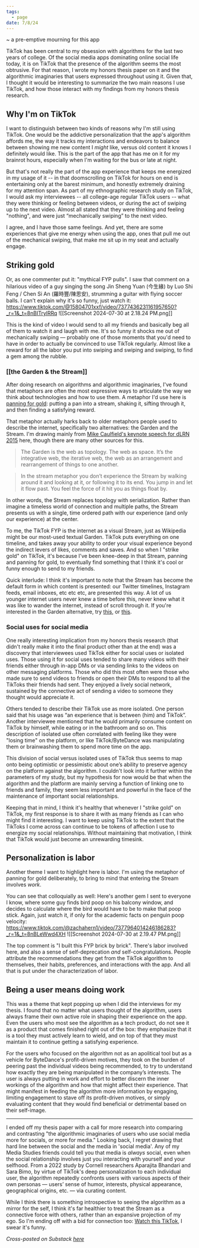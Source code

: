 ```yaml
---
tags:
  - page
date: 7/8/24
---
```

~ a pre-emptive mourning for this app

TikTok has been central to my obsession with algorithms for the last two years of college. Of the social media apps dominating online social life today, it is on TikTok that the presence of the algorithm seems the most obtrusive. For that reason, I wrote my honors thesis paper on it and the algorithmic imaginaries that users expressed throughout using it. Given that, I thought it would be interesting to summarize the two main reasons I use TikTok, and how those interact with my findings from my honors thesis research.

## Why I'm on TikTok
I want to distinguish between two kinds of reasons why I'm still using TikTok. One would be the addictive personalization that the app's algorithm affords me, the way it tracks my interactions and endeavors to balance between showing me new content I *might* like, versus old content it knows I definitely would like. This is the part of the app that has me on it for my brainrot hours, especially when I'm waiting for the bus or late at night.

But that's not really the part of the app experience that keeps me energized in my usage of it -- in that doomscrolling on TikTok for hours on end is entertaining only at the barest minimum, and honestly extremely draining for my attention span. As part of my ethnographic research study on TikTok, I would ask my interviewees -- all college-age regular TikTok users -- what they were thinking or feeling between videos, or during the act of swiping up to the next video. Almost all stated that they were thinking and feeling "nothing", and were just “mechanically swiping” to the next video. 

I agree, and I have those same feelings. And yet, there are some experiences that give me energy when using the app, ones that pull me out of the mechanical swiping, that make me sit up in my seat and actually engage. 

## Striking gold
Or, as one commenter put it: "mythical FYP pulls". I saw that comment on a hilarious video of a guy singing the song Jin Sheng Yuan (今生緣) by Luo Shi Feng / Chen Si An (羅時豐/陳思安), strumming a guitar with flying soccer balls. I can't explain why it's so funny, just watch it: https://www.tiktok.com/@15804701xxf/video/7377436231161957650?_r=1&_t=8nBITrylRRq
![[Screenshot 2024-07-30 at 2.18.24 PM.png]]

This is the kind of video I would send to all my friends and basically beg all of them to watch it and laugh with me. It's so funny it shocks me out of mechanically swiping — probably one of those moments that you'd need to have in order to actually be convinced to use TikTok regularly. Almost like a reward for all the labor you put into swiping and swiping and swiping, to find a gem among the rubble.

### [[the Garden & the Stream]]
After doing research on algorithms and algorithmic imaginaries, I've found that metaphors are often the most expressive ways to articulate the way we think about technologies and how to use them. A metaphor I'd use here is [panning for gold](https://www.wikiwand.com/en/Gold_panning): putting a pan into a stream, shaking it, sifting through it, and then finding a satisfying reward. 

That metaphor actually harks back to older metaphors people used to describe the internet, specifically two alternatives: the Garden and the Stream. I'm drawing mainly from [Mike Caulfield's keynote speech for dLRN 2015](https://hapgood.us/2015/10/17/the-garden-and-the-stream-a-technopastoral/) here, though there are many other sources for this. 

> The Garden is the web as topology. The web as space. It’s the integrative web, the iterative web, the web as an arrangement and rearrangement of things to one another.

> In the stream metaphor you don’t experience the Stream by walking around it and looking at it, or following it to its end. You jump in and let it flow past. You feel the force of it hit you as things float by.

In other words, the Stream replaces topology with serialization. Rather than imagine a timeless world of connection and multiple paths, the Stream presents us with a single, time ordered path with our experience (and only our experience) at the center.

To me, the TikTok FYP is the internet as a visual Stream, just as Wikipedia might be our most-used textual Garden. TikTok puts everything on one timeline, and takes away your ability to order your visual experience beyond the indirect levers of likes, comments and saves. And so when I "strike gold" on TikTok, it's because I've been knee-deep in that Stream, panning and panning for gold, to eventually find something that I think it's cool or funny enough to send to my friends. 

Quick interlude: I think it's important to note that the Stream has become the default form in which content is presented: our Twitter timelines, Instagram feeds, email inboxes, etc etc etc, are presented this way. A lot of us younger internet users never knew a time before this, never knew what it was like to wander the internet, instead of scroll through it. If you're interested in the Garden alternative, try [this](https://wilderness.land/), or [this](https://syllabusproject.org/syllabus-for-taking-an-internet-walk/). 

### Social uses for social media
One really interesting implication from my honors thesis research (that didn't really make it into the final product other than at the end) was a discovery that interviewees used TikTok either for social uses or isolated uses. Those using it for social uses tended to share many videos with their friends either through in-app DMs or via sending links to the videos on other messaging platforms. Those who did this most often were those who made sure to send videos to friends or open their DMs to respond to all the TikToks their friends had sent. They enjoyed a lively social network, sustained by the connective act of sending a video to someone they thought would appreciate it.

Others tended to describe their TikTok use as more isolated. One person said that his usage was “an experience that is between (him) and TikTok”. Another interviewee mentioned that he would primarily consume content on TikTok by himself, while eating or in the bathroom and so on. This description of isolated use often correlated with feeling like they were "losing time" on the platform, or like TikTok/ByteDance was manipulating them or brainwashing them to spend more time on the app. 

This division of social versus isolated uses of TikTok thus seems to map onto being optimistic or pessimistic about one’s ability to preserve agency on the platform against the algorithm. I couldn't look into it further within the parameters of my study, but my hypothesis for now would be that when the algorithm and the platform are mainly serving a function of linking one to friends and family, they seem less important and powerful in the face of the maintenance of important social relationships.

Keeping that in mind, I think it's healthy that whenever I "strike gold" on TikTok, my first response is to share it with as many friends as I can who might find it interesting. I want to keep using TikTok to the extent that the TikToks I come across can continue to be tokens of affection I use to energize my social relationships. Without maintaining that motivation, I think that TikTok would just become an unrewarding timesink.

## Personalization is labor
Another theme I want to highlight here is labor. I'm using the metaphor of panning for gold deliberately, to bring to mind that entering the Stream involves *work*. 

You can see that colloquially as well: Here's another gem I sent to everyone I know, where some guy finds bird poop on his balcony window, and decides to calculate where the bird would have to be to make that poop stick. Again, just watch it, if only for the academic facts on penguin poop velocity: https://www.tiktok.com/@zachahern1/video/7377964014246186283?_r=1&_t=8nBLeWwd4XH
![[Screenshot 2024-07-30 at 2.19.47 PM.png]]

The top comment is "I built this FYP brick by brick". There's labor involved here, and also a sense of self-deprecation *and* self-congratulations. People attribute the recommendations they get from the TikTok algorithm to themselves, their habits, preferences, and interactions with the app. And all that is put under the characterization of labor. 

## Being a user means doing work
This was a theme that kept popping up when I did the interviews for my thesis. I found that no matter what users thought of the algorithm, users always frame their own active role in shaping their experience on the app. Even the users who most see the algorithm as a tech product, do not see it as a product that comes finished right out of the box: they emphasize that it is a tool they must actively learn to wield, and on top of that they must maintain it to continue getting a satisfying experience.

For the users who focused on the algorithm not as an apolitical tool but as a vehicle for ByteDance's profit-driven motives, they took on the burden of peering past the individual videos being recommended, to try to understand how exactly they are being manipulated in the company’s interests. The user is always putting in work and effort to better discern the inner workings of the algorithm and how that might affect their experience. That might manifest in feeding the algorithm more information by engaging, limiting engagement to stave off its profit-driven motives, or simply evaluating content that they would find beneficial or detrimental based on their self-image.

----

I ended off my thesis paper with a call for more research into comparing and contrasting "the algorithmic imaginaries of users who use social media more for socials, or more for media." Looking back, I regret drawing that hard line between the social and the media in 'social media'. Any of my Media Studies friends could tell you that media is *always* social, even when the social relationship involves just you interacting with yourself and your selfhood. From a 2022 study by Cornell researchers Aparajita Bhandari and Sara Bimo, by virtue of TikTok's deep personalization to each individual user, the algorithm repeatedly confronts users with various aspects of their own personas — users’ sense of humor, interests, physical appearance, geographical origins, etc. — via curating content. 

While I think there is something introspective to seeing the algorithm as a mirror for the self, I think it's far healthier to treat the Stream as a connective force with others, rather than an expansive projection of my ego. So I'm ending off with a bid for connection too: [Watch this TikTok](https://vt.tiktok.com/ZSYD49Gt5/), I swear it's funny. 

*Cross-posted on Substack [here](https://joellene.substack.com/p/panning-for-gold-in-the-tiktok-fyp)*